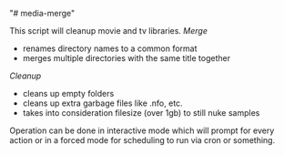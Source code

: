 "# media-merge" 

This script will cleanup movie and tv libraries.
*Merge*
 - renames directory names to a common format
 - merges multiple directories with the same title together

*Cleanup*
 - cleans up empty folders
 - cleans up extra garbage files like .nfo, etc.
 - takes into consideration filesize (over 1gb) to still nuke samples


Operation can be done in interactive mode which will prompt for every action
or in a forced mode for scheduling to run via cron or something.